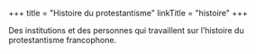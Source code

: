 +++
title = "Histoire du protestantisme"
linkTitle = "histoire"
+++

Des institutions et des personnes qui travaillent sur l’histoire du protestantisme francophone.
